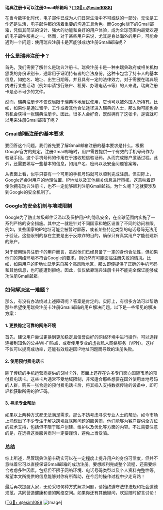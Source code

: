 **瑞典注册卡可以注册Gmail邮箱吗？[[TG💪+ @esim1088](https://t.me/s/esim1088)]**

在当今数字化时代，电子邮件已成为人们日常生活中不可或缺的一部分。无论是工作还是生活，电子邮件都扮演着重要的沟通工具角色。而Google旗下的Gmail邮箱，凭借其简洁的设计、强大的功能和良好的用户体验，成为全球范围内最受欢迎的电子邮件服务之一。然而，对于某些用户来说，尤其是身处海外的用户，可能会遇到一个问题：使用瑞典注册卡是否能够成功注册Gmail邮箱呢？

### 什么是瑞典注册卡？

首先，我们需要了解什么是瑞典注册卡。瑞典注册卡是一种由瑞典政府或相关机构颁发的身份识别卡，通常用于证明持有者的合法身份。这种卡包含了持卡人的基本信息，如姓名、地址、出生日期等，并且具有一定的法律效力。对于需要在瑞典境内进行某些活动（例如申请银行账户、租房、办理电话卡等）的人来说，瑞典注册卡是必不可少的文件。

然而，瑞典注册卡不仅仅局限于瑞典本地居民使用，它也可以被外国人所持有。比如，如果你是通过留学、工作或者其他合法途径进入瑞典的人士，那么你可能也会有机会获得一张瑞典注册卡。因此，很多人会好奇，既然拥有了这张卡，是否就可以用来注册Gmail邮箱了呢？

### Gmail邮箱注册的基本要求

要回答这个问题，我们首先要了解Gmail邮箱注册的基本要求是什么。根据Google官方的规定，注册Gmail邮箱时，用户需要提供一个有效的手机号码作为验证手段。这个手机号码的作用在于接收短信验证码，从而完成账户激活过程。此外，还需要填写一些基本的信息，如用户名、密码以及安全问题答案等。

从表面上看，似乎只要有一个可用的手机号码就可以顺利完成注册。但实际上，Google还会对用户的地理位置、IP地址以及其他相关信息进行审核。这意味着即使你拥有瑞典注册卡，也不一定能够顺利注册Gmail邮箱。为什么呢？这就要涉及到Google的安全机制了。

### Google的安全机制与地域限制

Google为了防止垃圾邮件泛滥以及保护用户的隐私安全，在全球范围内实施了一系列严格的安全措施。其中之一就是针对不同国家和地区设置了不同的访问权限。例如，某些国家的IP地址可能会被暂时屏蔽，或者某些特定类型的电话号码无法用于验证。这些限制的存在主要是出于反欺诈的目的，确保只有真实用户才能创建新的账户。

对于使用瑞典注册卡的用户而言，虽然他们已经具备了一定的身份合法性，但如果他们的网络环境不符合Google的要求，则仍然有可能面临注册失败的情况。比如，如果用户的IP地址显示来自某个高风险地区，那么即便提供了正确的手机号码和其他信息，也可能遭到拒绝。因此，仅仅依靠瑞典注册卡并不能完全保证能够成功注册Gmail邮箱。

### 如何解决这一难题？

那么，有没有办法绕过上述障碍呢？答案是肯定的。实际上，有很多方法可以帮助那些希望使用瑞典注册卡注册Gmail邮箱的用户解决问题。以下是一些常见的解决方案：

#### 1. 更换稳定可靠的网络环境
首先，建议用户尝试更换到更加稳定且信誉良好的网络环境中进行操作。可以选择连接到知名的公共Wi-Fi热点，或者使用专业的虚拟私人网络服务（VPN）。这样不仅可以提高成功率，还能有效规避因IP地址问题而导致的注册失败。

#### 2. 使用预付费电话卡
除了传统的手机运营商提供的SIM卡外，市面上还存在许多专门面向国际市场的预付费电话卡。这些卡片通常不受地域限制，非常适合那些想要在国外使用本地号码的人群。购买一张合适的预付费电话卡后，将其插入支持数据传输的设备中，即可轻松获取所需的验证码。

#### 3. 寻求专业帮助
如果以上两种方式都无法满足需求，那么不妨考虑寻求专业人士的帮助。如今市场上涌现出了不少专注于解决跨境互联网问题的服务商，他们能够为客户提供全方位的技术支持，包括但不限于账户创建、维护以及优化等方面的内容。不过需要注意的是，在选择这类服务商时一定要谨慎，避免上当受骗。

### 总结

综上所述，尽管瑞典注册卡确实可以在一定程度上提升用户的身份可信度，但并不意味着它可以直接保证Gmail邮箱的成功注册。要想顺利完成整个流程，还需要综合考虑多种因素，包括但不限于网络环境、电话号码类型以及个人资料完整性等。希望本文所提供的信息能够对你有所帮助，在今后的操作过程中少走弯路！

最后再次提醒大家，无论采取何种方式解决问题，请始终遵守法律法规和社会道德规范，共同营造健康和谐的网络空间。如果你还有其他疑问，欢迎随时留言讨论！

[[TG💪+ @esim1088](https://t.me/s/esim1088) ![Image](https://i.postimg.cc/4NQfJmqS/Snipaste-2025-05-13-00-14-12.png)]